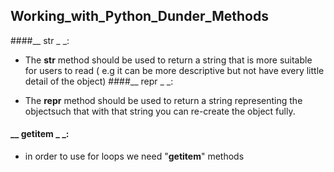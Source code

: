 ## Working_with_Python_Dunder_Methods
####__ str _ _:
-  The __str__ method should be used to return a string that is more suitable for users to read ( e.g it can be more descriptive but not have  every little detail of the object)
####__ repr _ _:

- The __repr__ method  should be used to return a string representing the objectsuch that with that string you can re-create the object fully.
#### __ getitem _ _:
-  in order to use for loops we need "__getitem__" methods
